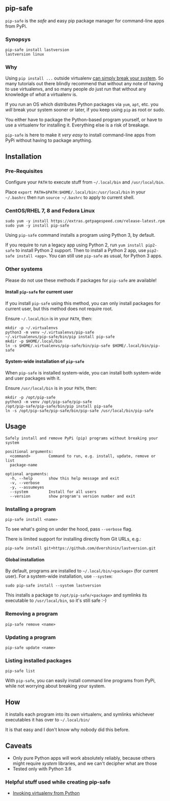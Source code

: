## pip-safe

`pip-safe` is the *safe* and easy pip package manager for command-line apps from PyPi.

### Synopsys

    pip-safe install lastversion
    lastversion linux
    
### Why

Using `pip install ...` outside virtualenv [can simply break your system](https://www.getpagespeed.com/server-setup/do-not-run-pip-as-root).
So many tutorials out there blindly recommend that without any note of having to use virtualenvs,
and so many people *do* just run that without any knowledge of *what* a virtualenv is.

If you run an OS which distributes Python packages via `yum`, `apt`, etc. you *will* break your 
system sooner or later, if you keep using `pip` as root or sudo.

You either have to package the Python-based program yourself, or have to use a virtualenv for 
installing it. Everything else is a risk of breakage.

`pip-safe` is here to make it *very easy* to install command-line apps from PyPi without having to 
package anything.

## Installation    

### Pre-Requisites

Configure your `PATH` to execute stuff from `~/.local/bin` and `/usr/local/bin`.

Place `export PATH=$PATH:$HOME/.local/bin:/usr/local/bin` in your `~/.bashrc` 
then run `source ~/.bashrc` to apply to current shell. 

### CentOS/RHEL  7, 8 and Fedora Linux

    sudo yum -y install https://extras.getpagespeed.com/release-latest.rpm
    sudo yum -y install pip-safe
    
Using `pip-safe` command installs a program using Python 3, by default.

If you require to run a legacy app using Python 2, run `yum install pip2-safe` to install Python 2 
support. Then to install a Python 2 app, use `pip2-safe install <app>`. You can still use 
`pip-safe` as usual, for Python 3 apps.
    
### Other systems

Please do not use these methods if packages for `pip-safe` are available!

#### Install `pip-safe` for current user

If you install `pip-safe` using this method, you can only install packages for current user,
but this method does not require root. 

Ensure `~/.local/bin` is in your `PATH`, then: 
   
    mkdir -p ~/.virtualenvs
    python3 -m venv ~/.virtualenvs/pip-safe
    ~/.virtualenvs/pip-safe/bin/pip install pip-safe
    mkdir -p $HOME/.local/bin
    ln -s $HOME/.virtualenvs/pip-safe/bin/pip-safe $HOME/.local/bin/pip-safe

#### System-wide installation of `pip-safe`    

When `pip-safe` is installed system-wide, you can install both system-wide and user packages with it.
    
Ensure `/usr/local/bin` is in your `PATH`, then:

    mkdir -p /opt/pip-safe
    python3 -m venv /opt/pip-safe/pip-safe
    /opt/pip-safe/pip-safe/bin/pip install pip-safe
    ln -s /opt/pip-safe/pip-safe/bin/pip-safe /usr/local/bin/pip-safe



## Usage

``` 
Safely install and remove PyPi (pip) programs without breaking your system

positional arguments:
  <command>        Command to run, e.g. install, update, remove or list
  package-name

optional arguments:
  -h, --help       show this help message and exit
  -v, --verbose
  -y, --assumeyes
  --system         Install for all users
  --version        show program's version number and exit
```

### Installing a program

    pip-safe install <name>
    
To see what's going on under the hood, pass `--verbose` flag. 

There is limited support for installing directly from Git URLs, e.g.:

    pip-safe install git+https://github.com/dvershinin/lastversion.git

#### Global installation

By default, programs are installed to `~/.local/bin/<package>` (for current user).
For a system-wide installation, use `--system`:

    sudo pip-safe install --system lastversion  
    
This installs a package to `/opt/pip-safe/<package>` and symlinks its executable to `/usr/local/bin`,
so it's still safe :-)    
    
### Removing a program

    pip-safe remove <name>

### Updating a program

    pip-safe update <name>
    
### Listing installed packages

    pip-safe list    

With `pip-safe`, you can easily install command line programs from PyPi,
while not worrying about breaking your system.

## How

it installs each program into its own virtualenv, and symlinks whichever
executables it has over to `~/.local/bin/`

It is that easy and I don't know why nobody did this before.

## Caveats

* Only pure Python apps will work absolutely reliably, because others might require *system* libraries,
and we can't decipher what are those
* Tested only with Python 3.6

### Helpful stuff used while creating pip-safe

* [Invoking virtualenv from Python](http://jelly.codes/articles/python-virtualenv-from-within-python/)
